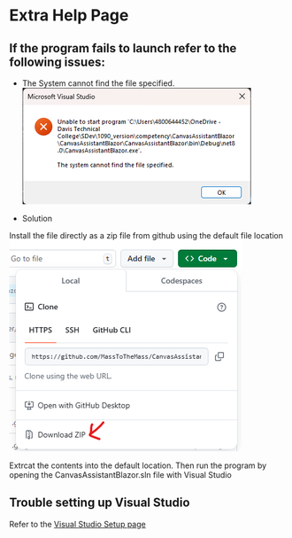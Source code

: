 # Extra Help Page

## If the program fails to launch refer to the following issues:

- The System cannot find the file specified.
![System cannot find file specified](/docs/screenshots/cannot_find_specified_file.png)

- Solution

Install the file directly as a zip file from github using the default file location
![Zip Button Location](/docs/screenshots/download_as_zip.png)

Extrcat the contents into the default location. Then run the program by opening the CanvasAssistantBlazor.sln file with Visual Studio


## Trouble setting up Visual Studio

Refer to the [Visual Studio Setup page](/docs/VisualStudioSetup.md)